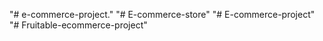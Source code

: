 "# e-commerce-project." 
"# E-commerce-store" 
"# E-commerce-project" 
"# Fruitable-ecommerce-project" 
